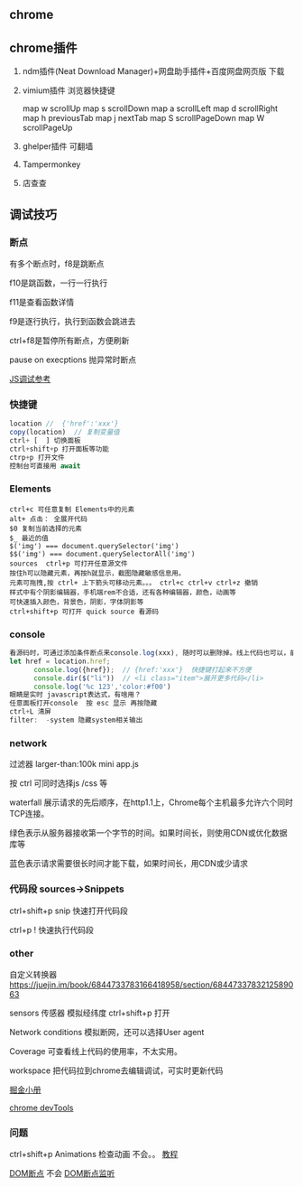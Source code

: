 ## chrome

## chrome插件

1. ndm插件(Neat Download Manager)+网盘助手插件+百度网盘网页版 下载

2. vimium插件  浏览器快捷键

   map w scrollUp
   map s scrollDown
   map a scrollLeft
   map d scrollRight
   map h previousTab
   map j nextTab
   map S scrollPageDown
   map W scrollPageUp

3. ghelper插件 可翻墙

4. Tampermonkey

5. 店查查

## 调试技巧

### 断点

有多个断点时，f8是跳断点

f10是跳函数，一行一行执行

f11是查看函数详情

f9是逐行执行，执行到函数会跳进去

ctrl+f8是暂停所有断点，方便刷新

pause on execptions  抛异常时断点

[JS调试参考](https://developers.google.cn/web/tools/chrome-devtools/javascript/reference)

### 快捷键

```js
location //  {'href':'xxx'}
copy(location)  // 复制变量值
ctrl+ [  ] 切换面板
ctrl+shift+p 打开面板等功能
ctrp+p 打开文件
控制台可直接用 await 

```

### Elements

```
ctrl+c 可任意复制 Elements中的元素
alt+ 点击： 全展开代码
$0 复制当前选择的元素
$_ 最近的值
$('img') === document.querySelector('img')
$$('img') === document.querySelectorAll('img')
sources  ctrl+p 可打开任意源文件
按住h可以隐藏元素，再按h就显示，截图隐藏敏感信息用。
元素可拖拽,按 ctrl+ 上下箭头可移动元素。。。 ctrl+c ctrl+v ctrl+z 撤销
样式中有个阴影编辑器，手机端rem不合适，还有各种编辑器，颜色，动画等
可快速插入颜色，背景色，阴影，字体阴影等
ctrl+shift+p 可打开 quick source 看源码
```

### console

```js
看源码时，可通过添加条件断点来console.log(xxx), 随时可以删除掉。线上代码也可以，前提是没压缩
let href = location.href;
      console.log({href});  // {href:'xxx'}  快捷键打起来不方便
      console.dir($("li"))  // <li class="item">展开更多代码</li>
	  console.log('%c 123','color:#f00')
眼睛是实时 javascript表达式，有啥用？
任意面板打开console  按 esc 显示 再按隐藏
ctrl+L 清屏
filter:  -system 隐藏system相关输出
```

### network

过滤器 larger-than:100k  mini  app.js

按 ctrl 可同时选择js /css 等

waterfall 展示请求的先后顺序，在http1.1上，Chrome每个主机最多允许六个同时TCP连接。

绿色表示从服务器接收第一个字节的时间。如果时间长，则使用CDN或优化数据库等

蓝色表示请求需要很长时间才能下载，如果时间长，用CDN或少请求

### 代码段 sources->Snippets

ctrl+shift+p   snip 快速打开代码段

ctrl+p  ! 快速执行代码段

### other

自定义转换器  https://juejin.im/book/6844733783166418958/section/6844733783212589063

sensors 传感器 模拟经纬度 ctrl+shift+p 打开

Network conditions 模拟断网，还可以选择User agent

Coverage 可查看线上代码的使用率，不太实用。

workspace 把代码拉到chrome去编辑调试，可实时更新代码

[掘金小册](https://juejin.im/book/6844733783166418958/section/6844733783187390477)

[chrome devTools](https://developers.google.cn/web/tools/chrome-devtools)

### 问题

ctrl+shift+p  Animations 检查动画  不会。。  [教程](https://developers.google.cn/web/tools/chrome-devtools/inspect-styles/animations)

[DOM断点](https://developers.google.cn/web/tools/chrome-devtools/dom#breakpoints) 不会  [DOM断点监听](https://juejin.im/book/6844733783166418958/section/6844733783216766989)